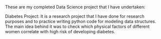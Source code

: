 These are my completed Data Science project that I have undertaken:

Diabetes Project:
  It is a research project that I have done for research purposes and to practice writing python code for modeling data structures.
  The main idea behind it was to check which physical factors of different women correlate with high risk of developing diabetes.

